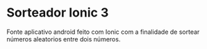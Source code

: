 # Sorteador Ionic 3
Fonte aplicativo android feito com Ionic com a finalidade de sortear números aleatorios entre dois números.

